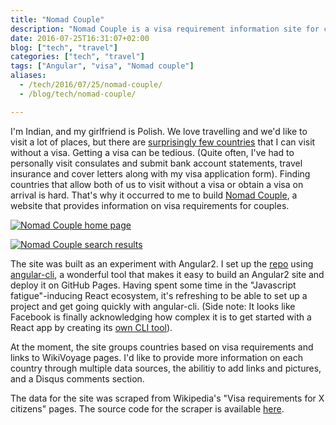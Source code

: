 ```yaml
---
title: "Nomad Couple"
description: "Nomad Couple is a visa requirement information site for couples"
date: 2016-07-25T16:31:07+02:00
blog: ["tech", "travel"]
categories: ["tech", "travel"]
tags: ["Angular", "visa", "Nomad couple"]
aliases:
  - /tech/2016/07/25/nomad-couple/
  - /blog/tech/nomad-couple/

---
```


I'm Indian, and my girlfriend is Polish. We love travelling and we'd like to visit a lot of places, but there are [surprisingly few countries](https://en.wikipedia.org/wiki/Visa_requirements_for_Indian_citizens#Visa_requirements_map) that I can visit without a visa. Getting a visa can be tedious. (Quite often, I've had to  personally visit consulates and submit bank account statements, travel insurance and cover letters along with my visa application form). Finding countries that allow both of us to visit without a visa or obtain a visa on arrival is hard. That's why it occurred to me to build [Nomad Couple](https://nomadcouple.vinaygopinath.me), a website that provides information on visa requirements for couples.

[![Nomad Couple home page](/images/blog/nomad-couple/home.png)](/images/blog/nomad-couple/home.png)

[![Nomad Couple search results](/images/blog/nomad-couple/search.png)](/images/blog/nomad-couple/search.png)

The site was built as an experiment with Angular2. I set up the [repo](https://github.com/vinaygopinath/NomadCouple) using [angular-cli](https://github.com/angular/angular-cli), a wonderful tool that makes it easy to build an Angular2 site and deploy it on GitHub Pages. Having spent some time in the "Javascript fatigue"-inducing React ecosystem, it's refreshing to be able to set up a project and get going quickly with angular-cli. (Side note: It looks like Facebook is finally acknowledging how complex it is to get started with a React app by creating its [own CLI tool](https://facebook.github.io/react/blog/2016/07/22/create-apps-with-no-configuration.html)).

At the moment, the site groups countries based on visa requirements and links to WikiVoyage pages. I'd like to provide more information on each country through multiple data sources, the abilitiy to add links and pictures, and a Disqus comments section.

The data for the site was scraped from Wikipedia's "Visa requirements for X citizens" pages. The source code for the scraper is available [here](https://github.com/vinaygopinath/visa-req-wiki-scraper).